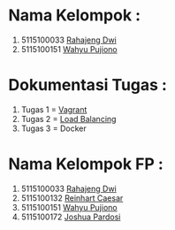 # Nama Kelompok :
1. 5115100033 [Rahajeng Dwi](https://github.com/rahajengdwi)
2. 5115100151 [Wahyu Pujiono](https://github.com/wahyupujiono)

# Dokumentasi Tugas :
1. Tugas 1 = [Vagrant](https://github.com/rahajengdwi/CLoud2018/tree/master/Vagrant)
2. Tugas 2 = [Load Balancing](https://github.com/rahajengdwi/CLoud2018/tree/master/Nginx)
3. Tugas 3 = Docker
# Nama Kelompok FP :
1. 5115100033 [Rahajeng Dwi](https://github.com/rahajengdwi)
2. 5115100132 [Reinhart Caesar](https://github.com/ReinhartC)
3. 5115100151 [Wahyu Pujiono](https://github.com/wahyupujiono)
4. 5115100172 [Joshua Pardosi](https://github.com/joshuapardosi)
